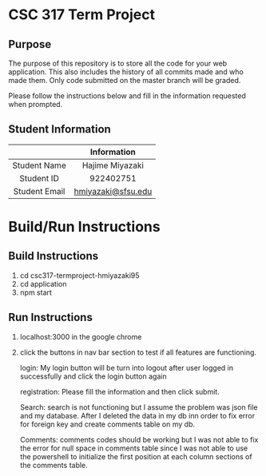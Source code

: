 # CSC 317 Term Project

## Purpose

The purpose of this repository is to store all the code for your web application. This also includes the history of all commits made and who made them. Only code submitted on the master branch will be graded.

Please follow the instructions below and fill in the information requested when prompted.

## Student Information

|               | Information   |
|:-------------:|:-------------:|
| Student Name  | Hajime Miyazaki     |
| Student ID    | 922402751       |
| Student Email | hmiyazaki@sfsu.edu    |



# Build/Run Instructions

## Build Instructions
1. cd csc317-termproject-hmiyazaki95
2. cd application
3. npm start

## Run Instructions
1. localhost:3000 in the google chrome 
2.  click the buttons in nav bar section to test if all 
    features are functioning.

    login:
    My login button will be turn into logout after user logged in successfully and click the login button again

    registration:
    Please fill the information and then click submit.

    Search:
    search is not functioning but I assume the problem was json file and my database. After I deleted the data in my db inn order to fix error for foreign key and create comments table on my db.

    Comments:
    comments codes should be working but I was not able to fix the error for null space in comments table since I was not able to use the powershell to initialize the first position at each column sections of the comments table.


